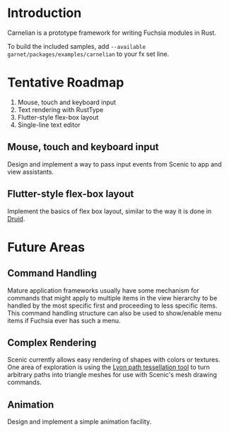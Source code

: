 # Introduction

Carnelian is a prototype framework for writing Fuchsia modules in Rust.

To build the included samples, add `--available garnet/packages/examples/carnelian` to
your fx set line.

# Tentative Roadmap

1. Mouse, touch and keyboard input
1. Text rendering with RustType
1. Flutter-style flex-box layout
1. Single-line text editor

## Mouse, touch and keyboard input

Design and implement a way to pass input events from Scenic to app and view assistants.

## Flutter-style flex-box layout

Implement the basics of flex box layout, similar to the way it is done in
[Druid](https://docs.rs/druid/0.1.1/druid/).

# Future Areas

## Command Handling

Mature application frameworks usually have some mechanism for commands that might apply to
multiple items in the view hierarchy to be handled by the most specific first and proceeding
to less specific items. This command handling structure can also be used to show/enable menu
items if Fuchsia ever has such a menu.

## Complex Rendering

Scenic currently allows easy rendering of shapes with colors or textures. One area of exploration
is using the [Lyon path tessellation tool](https://github.com/nical/lyon) to turn arbitrary paths
into triangle meshes for use with Scenic's mesh drawing commands.

## Animation

Design and implement a simple animation facility.
